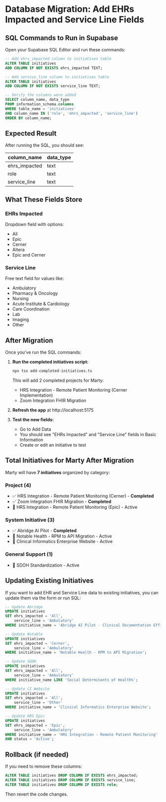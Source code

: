 # Database Migration: Add EHRs Impacted and Service Line Fields

## SQL Commands to Run in Supabase

Open your Supabase SQL Editor and run these commands:

```sql
-- Add ehrs_impacted column to initiatives table
ALTER TABLE initiatives
ADD COLUMN IF NOT EXISTS ehrs_impacted TEXT;

-- Add service_line column to initiatives table
ALTER TABLE initiatives
ADD COLUMN IF NOT EXISTS service_line TEXT;

-- Verify the columns were added
SELECT column_name, data_type
FROM information_schema.columns
WHERE table_name = 'initiatives'
AND column_name IN ('role', 'ehrs_impacted', 'service_line')
ORDER BY column_name;
```

## Expected Result

After running the SQL, you should see:

| column_name     | data_type |
|----------------|-----------|
| ehrs_impacted  | text      |
| role           | text      |
| service_line   | text      |

## What These Fields Store

### EHRs Impacted
Dropdown field with options:
- All
- Epic
- Cerner
- Altera
- Epic and Cerner

### Service Line
Free text field for values like:
- Ambulatory
- Pharmacy & Oncology
- Nursing
- Acute Institute & Cardiology
- Care Coordination
- Lab
- Imaging
- Other

## After Migration

Once you've run the SQL commands:

1. **Run the completed initiatives script:**
   ```bash
   npx tsx add-completed-initiatives.ts
   ```

   This will add 2 completed projects for Marty:
   - HRS Integration - Remote Patient Monitoring (Cerner Implementation)
   - Zoom Integration FHIR Migration

2. **Refresh the app** at http://localhost:5175

3. **Test the new fields:**
   - Go to Add Data
   - You should see "EHRs Impacted" and "Service Line" fields in Basic Information
   - Create or edit an initiative to test

## Total Initiatives for Marty After Migration

Marty will have **7 initiatives** organized by category:

### Project (4)
- ✅ HRS Integration - Remote Patient Monitoring (Cerner) - **Completed**
- ✅ Zoom Integration FHIR Migration - **Completed**
- 🔵 HRS Integration - Remote Patient Monitoring (Epic) - Active

### System Initiative (3)
- ✅ Abridge AI Pilot - **Completed**
- 🔵 Notable Health - RPM to API Migration - Active
- 🔵 Clinical Informatics Enterprise Website - Active

### General Support (1)
- 🔵 SDOH Standardization - Active

## Updating Existing Initiatives

If you want to add EHR and Service Line data to existing initiatives, you can update them via the form or run SQL:

```sql
-- Update Abridge
UPDATE initiatives
SET ehrs_impacted = 'All',
    service_line = 'Ambulatory'
WHERE initiative_name = 'Abridge AI Pilot - Clinical Documentation Efficiency Analysis';

-- Update Notable
UPDATE initiatives
SET ehrs_impacted = 'Cerner',
    service_line = 'Ambulatory'
WHERE initiative_name = 'Notable Health - RPM to API Migration';

-- Update SDOH
UPDATE initiatives
SET ehrs_impacted = 'All',
    service_line = 'Ambulatory'
WHERE initiative_name LIKE 'Social Determinants of Health%';

-- Update CI Website
UPDATE initiatives
SET ehrs_impacted = 'All',
    service_line = 'Other'
WHERE initiative_name = 'Clinical Informatics Enterprise Website';

-- Update HRS Epic
UPDATE initiatives
SET ehrs_impacted = 'Epic',
    service_line = 'Ambulatory'
WHERE initiative_name = 'HRS Integration - Remote Patient Monitoring'
AND status = 'Active';
```

## Rollback (if needed)

If you need to remove these columns:

```sql
ALTER TABLE initiatives DROP COLUMN IF EXISTS ehrs_impacted;
ALTER TABLE initiatives DROP COLUMN IF EXISTS service_line;
ALTER TABLE initiatives DROP COLUMN IF EXISTS role;
```

Then revert the code changes.
